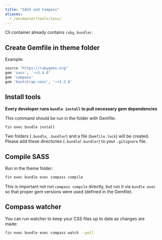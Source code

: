 ```yaml
---
title: "SASS and Compass"
aliases:
  - /en/master/tools/sass/
---
```



Cli container already contains `ruby`, `bundler`.

## Create Gemfile in theme folder

Example:

```ruby
source "https://rubygems.org"
gem 'sass', '~>3.4.0'
gem 'compass'
gem 'bootstrap-sass', '~>3.2.0'
```

## Install tools

**Every developer runs `bundle install` to pull necessary gem dependencies**

This command should be run in the folder with Gemfile:

```bash
fin exec bundle install
```

Two folders (`.bundle`, `.bundler`) and a file (`Gemfile.lock`) will be created.
Please add these directories (`.bundle`/`.bundler`) to your `.gitignore` file.

## Compile SASS

Run in the theme folder:

```bash
fin exec bundle exec compass compile
```

This is important not run `compass compile` directly, but run it via `bundle exec` so that proper gem versions were used (defined in the Gemfile).

## Compass watcher

You can run watcher to keep your CSS files up to date as changes are made:

```bash
fin exec bundle exec compass watch --poll
```
